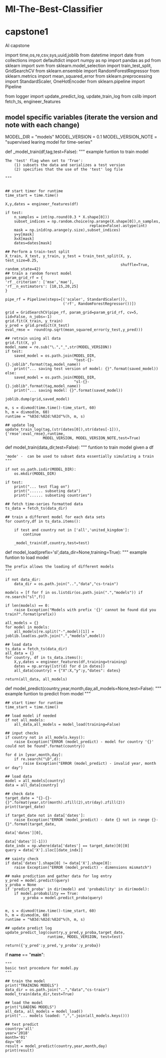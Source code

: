 # Ml-The-Best-Classifier

# capstone1
AI capstone

import time,os,re,csv,sys,uuid,joblib
from datetime import date
from collections import defaultdict
import numpy as np
import pandas as pd
from sklearn import svm
from sklearn.model_selection import train_test_split, GridSearchCV
from sklearn.ensemble import RandomForestRegressor
from sklearn.metrics import mean_squared_error
from sklearn.preprocessing import StandardScaler, OneHotEncoder
from sklearn.pipeline import Pipeline

from logger import update_predict_log, update_train_log
from cslib import fetch_ts, engineer_features

## model specific variables (iterate the version and note with each change)
MODEL_DIR = "models"
MODEL_VERSION = 0.1
MODEL_VERSION_NOTE = "supervised learing model for time-series"

def _model_train(df,tag,test=False):
    """
    example funtion to train model
    
    The 'test' flag when set to 'True':
        (1) subsets the data and serializes a test version
        (2) specifies that the use of the 'test' log file 

    """


    ## start timer for runtime
    time_start = time.time()
    
    X,y,dates = engineer_features(df)

    if test:
        n_samples = int(np.round(0.3 * X.shape[0]))
        subset_indices = np.random.choice(np.arange(X.shape[0]),n_samples,
                                          replace=False).astype(int)
        mask = np.in1d(np.arange(y.size),subset_indices)
        y=y[mask]
        X=X[mask]
        dates=dates[mask]
        
    ## Perform a train-test split
    X_train, X_test, y_train, y_test = train_test_split(X, y, test_size=0.25,
                                                        shuffle=True, random_state=42)
    ## train a random forest model
    param_grid_rf = {
    'rf__criterion': ['mse','mae'],
    'rf__n_estimators': [10,15,20,25]
    }

    pipe_rf = Pipeline(steps=[('scaler', StandardScaler()),
                              ('rf', RandomForestRegressor())])
    
    grid = GridSearchCV(pipe_rf, param_grid=param_grid_rf, cv=5, iid=False, n_jobs=-1)
    grid.fit(X_train, y_train)
    y_pred = grid.predict(X_test)
    eval_rmse =  round(np.sqrt(mean_squared_error(y_test,y_pred)))
    
    ## retrain using all data
    grid.fit(X, y)
    model_name = re.sub("\.","_",str(MODEL_VERSION))
    if test:
        saved_model = os.path.join(MODEL_DIR,
                                   "test-{}-{}.joblib".format(tag,model_name))
        print("... saving test version of model: {}".format(saved_model))
    else:
        saved_model = os.path.join(MODEL_DIR,
                                   "sl-{}-{}.joblib".format(tag,model_name))
        print("... saving model: {}".format(saved_model))
        
    joblib.dump(grid,saved_model)

    m, s = divmod(time.time()-time_start, 60)
    h, m = divmod(m, 60)
    runtime = "%03d:%02d:%02d"%(h, m, s)

    ## update log
    update_train_log(tag,(str(dates[0]),str(dates[-1])),{'rmse':eval_rmse},runtime,
                     MODEL_VERSION, MODEL_VERSION_NOTE,test=True)
  

def model_train(data_dir,test=False):
    """
    funtion to train model given a df
    
    'mode' -  can be used to subset data essentially simulating a train
    """
    
    if not os.path.isdir(MODEL_DIR):
        os.mkdir(MODEL_DIR)

    if test:
        print("... test flag on")
        print("...... subseting data")
        print("...... subseting countries")
        
    ## fetch time-series formatted data
    ts_data = fetch_ts(data_dir)

    ## train a different model for each data sets
    for country,df in ts_data.items():
        
        if test and country not in ['all','united_kingdom']:
            continue
        
        _model_train(df,country,test=test)
    
def model_load(prefix='sl',data_dir=None,training=True):
    """
    example funtion to load model
    
    The prefix allows the loading of different models
    """

    if not data_dir:
        data_dir = os.path.join("..","data","cs-train")
    
    models = [f for f in os.listdir(os.path.join(".","models")) if re.search("sl",f)]

    if len(models) == 0:
        raise Exception("Models with prefix '{}' cannot be found did you train?".format(prefix))

    all_models = {}
    for model in models:
        all_models[re.split("-",model)[1]] = joblib.load(os.path.join(".","models",model))

    ## load data
    ts_data = fetch_ts(data_dir)
    all_data = {}
    for country, df in ts_data.items():
        X,y,dates = engineer_features(df,training=training)
        dates = np.array([str(d) for d in dates])
        all_data[country] = {"X":X,"y":y,"dates": dates}
        
    return(all_data, all_models)

def model_predict(country,year,month,day,all_models=None,test=False):
    """
    example funtion to predict from model
    """

    ## start timer for runtime
    time_start = time.time()

    ## load model if needed
    if not all_models:
        all_data,all_models = model_load(training=False)
    
    ## input checks
    if country not in all_models.keys():
        raise Exception("ERROR (model_predict) - model for country '{}' could not be found".format(country))

    for d in [year,month,day]:
        if re.search("\D",d):
            raise Exception("ERROR (model_predict) - invalid year, month or day")
    
    ## load data
    model = all_models[country]
    data = all_data[country]

    ## check date
    target_date = "{}-{}-{}".format(year,str(month).zfill(2),str(day).zfill(2))
    print(target_date)

    if target_date not in data['dates']:
        raise Exception("ERROR (model_predict) - date {} not in range {}-{}".format(target_date,
                                                                                    data['dates'][0],
                                                                                    data['dates'][-1]))
    date_indx = np.where(data['dates'] == target_date)[0][0]
    query = data['X'].iloc[[date_indx]]
    
    ## sainty check
    if data['dates'].shape[0] != data['X'].shape[0]:
        raise Exception("ERROR (model_predict) - dimensions mismatch")

    ## make prediction and gather data for log entry
    y_pred = model.predict(query)
    y_proba = None
    if 'predict_proba' in dir(model) and 'probability' in dir(model):
        if model.probability == True:
            y_proba = model.predict_proba(query)


    m, s = divmod(time.time()-time_start, 60)
    h, m = divmod(m, 60)
    runtime = "%03d:%02d:%02d"%(h, m, s)

    ## update predict log
    update_predict_log(country,y_pred,y_proba,target_date,
                       runtime, MODEL_VERSION, test=test)
    
    return({'y_pred':y_pred,'y_proba':y_proba})

if __name__ == "__main__":

    """
    basic test procedure for model.py
    """

    ## train the model
    print("TRAINING MODELS")
    data_dir = os.path.join("..","data","cs-train")
    model_train(data_dir,test=True)

    ## load the model
    print("LOADING MODELS")
    all_data, all_models = model_load()
    print("... models loaded: ",",".join(all_models.keys()))

    ## test predict
    country='all'
    year='2018'
    month='01'
    day='05'
    result = model_predict(country,year,month,day)
    print(result)


